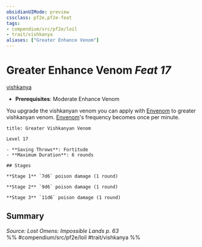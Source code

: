 ```yaml
---
obsidianUIMode: preview
cssclass: pf2e,pf2e-feat
tags:
- compendium/src/pf2e/loil
- trait/vishkanya
aliases: ["Greater Enhance Venom"]
---
```

# Greater Enhance Venom  *Feat 17*  
[vishkanya](../../Rules/traits/vishkanya-loil.md)  

- **Prerequisites**: Moderate Enhance Venom

You upgrade the vishkanyan venom you can apply with [Envenom](../../Rules/actions/envenom-loil.md) to greater vishkanyan venom. [Envenom](../../Rules/actions/envenom-loil.md)'s frequency becomes once per minute.

```ad-inline-affliction
title: Greater Vishkanyan Venom

Level 17

- **Saving Throws**: Fortitude
- **Maximum Duration**: 6 rounds

## Stages

**Stage 1** `7d6` poison damage (1 round)

**Stage 2** `9d6` poison damage (1 round)

**Stage 3** `11d6` poison damage (1 round)
```

## Summary

*Source: Lost Omens: Impossible Lands p. 63*  
%% #compendium/src/pf2e/loil #trait/vishkanya %%
